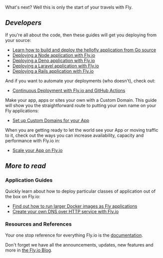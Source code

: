 What's next? Well this is only the start of your travels with Fly.

## _Developers_

If you're all about the code, then these guides will get you deploying from your source:

* [Learn how to build and deploy the hellofly application from Go source](/docs/getting-started/golang/)
* [Deploying a Node application with Fly.io](/docs/getting-started/node/)
* [Deploying a Deno application with Fly.io](/docs/getting-started/deno/)
* [Deploying a Laravel application with Fly.io](/docs/laravel/)
* [Deploying a Rails application with Fly.io](/docs/rails/)

And if you want to automate your deployments (who doesn't), check out:

* [Continuous Deployment with Fly.io and GitHub Actions](/docs/app-guides/continuous-deployment-with-github-actions/)

Make your app, apps or sites your own with a Custom Domain. This guide will show you the straightforward route to putting your own name on your Fly applications:

* [Set up Custom Domains for your App](/docs/app-guides/custom-domains-with-fly/)

When you are getting ready to let the world see your App or moving traffic to it, check out the ways you can increase availability, capacity and performance with Fly.io in:

* [Scale your App on Fly.io](/docs/scaling/)

## _More to read_

### Application Guides

Quickly learn about how to deploy particular classes of application out of the box on Fly.io:

* [Find out how to run larger Docker images as Fly applications](/docs/app-guides/run-a-global-image-service/)
* [Create your own DNS over HTTP service with Fly.io](/docs/app-guides/run-a-private-dns-over-https-service/)

### Resources and References

Your one stop reference for everything Fly.io is the [documentation](/docs).

Don't forget we have all the announcements, updates, new features and more in [the Fly.io Blog](/blog).

